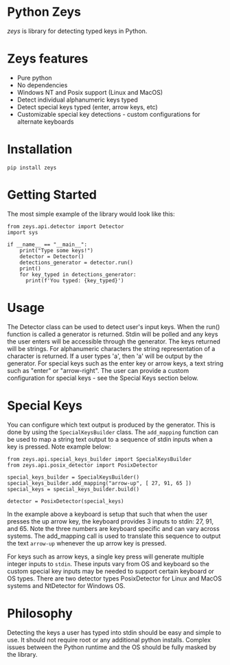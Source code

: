 # Python Zeys
*zeys* is library for detecting typed keys in Python.

# Zeys features
* Pure python
* No dependencies
* Windows NT and Posix support (Linux and MacOS)
* Detect individual alphanumeric keys typed
* Detect special keys typed (enter, arrow keys, etc)
* Customizable special key detections - custom configurations for alternate keyboards

# Installation
```
pip install zeys
```

# Getting Started
The most simple example of the library would look like this:
```
from zeys.api.detector import Detector
import sys

if __name__ == "__main__":
    print("Type some keys!")
    detector = Detector()
    detections_generator = detector.run()
    print()
    for key_typed in detections_generator:
      print(f'You typed: {key_typed}')
```
# Usage
The Detector class can be used to detect user's input keys. When the run() function is called a generator is returned. Stdin will be polled and any keys the user enters will be accessible through the generator. The keys returned will be strings. For alphanumeric characters the string representation of a character is returned. If a user types 'a', then 'a' will be output by the generator. For special keys such as the enter key or arrow keys, a text string such as "enter" or  "arrow-right". The user can provide a custom configuration for special keys - see the Special Keys section below.

# Special Keys
You can configure which text output is produced by the generator. This is done by using the `SpecialKeysBuilder` class. The `add_mapping` function can be used to map a string text output to a sequence of stdin inputs when a key is pressed. Note example below:
```
from zeys.api.special_keys_builder import SpecialKeysBuilder
from zeys.api.posix_detector import PosixDetector

special_keys_builder = SpecialKeysBuilder()
special_keys_builder.add_mapping("arrow-up", [ 27, 91, 65 ])
special_keys = special_keys_builder.build()

detector = PosixDetector(special_keys)
```
In the example above a keyboard is setup that such that when the user presses the up arrow key, the keyboard provides 3 inputs to stdin: 27, 91, and 65. Note the three numbers are keyboard specific and can vary across systems. The add_mapping call is used to translate this sequence to output the text `arrow-up` whenever the up arrow key is pressed.

For keys such as arrow keys, a single key press will generate multiple integer inputs to `stdin`. These inputs vary from OS and keyboard so the custom special key inputs may be needed to support certain keyboard or OS types. There are two detector types PosixDetector for Linux and MacOS systems and NtDetector for Windows OS.

# Philosophy
Detecting the keys a user has typed into stdin should be easy and simple to use. It should not require root or any additional python installs. Complex issues between the Python runtime and the OS should be fully masked by the library.
